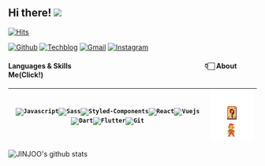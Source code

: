 ## Hi there! <img src="https://raw.githubusercontent.com/MartinHeinz/MartinHeinz/master/wave.gif" width="30px">

[![Hits](https://hits.seeyoufarm.com/api/count/incr/badge.svg?url=https%3A%2F%2Fgithub.com%2Fgjbae1212%2Fhit-counter)](https://hits.seeyoufarm.com)    

[![Github](http://img.shields.io/badge/-Github-black?style=flat-square&logo=github&link=https://github.com/chajinjoo)](https://github.com/chajinjoo)     [![Techblog](http://img.shields.io/badge/-Tech%20blog-2CA5E0?style=flat-square&logo=Bloglovin&logoColor=white&link=https://chajinjoo.netlify.app/)](https://chajinjoo.netlify.app/)     [![Gmail](https://img.shields.io/badge/Gmail-d14836?style=flat-square&logo=Gmail&logoColor=white&link=mailto:chajanee@gmail.com)](mailto:chajanee@gmail.com)     [![Instagram](http://img.shields.io/badge/Instagram-e4405f?style=flat-square&logo=instagram&logoColor=white&link=https://www.instagram.com/chacha__dev/)](https://www.instagram.com/chacha__dev/)

#### Languages & Skillsㅤㅤㅤㅤㅤㅤㅤㅤㅤㅤㅤㅤㅤㅤㅤㅤㅤㅤㅤㅤㅤ👇🏻 About Me(Click!)

<code><img alt="Javascript" src="https://user-images.githubusercontent.com/26512984/88481835-aba64280-cf98-11ea-80a7-c6c5ae3a1235.jpg" width="32"></code><code><img alt="Sass" src="https://user-images.githubusercontent.com/26512984/88482103-2754bf00-cf9a-11ea-9e2f-075735d3db3c.jpg" width="32"></code><code><img alt="Styled-Components" src="https://user-images.githubusercontent.com/55340876/89944325-926ce980-dc5a-11ea-9209-cc43422964c7.png" width="32"></code><code><img alt="React" src="https://user-images.githubusercontent.com/26512984/88481963-5d457380-cf99-11ea-8c02-c1b4586cb7ca.jpg" width="32"></code><code><img alt="Vuejs" src="https://user-images.githubusercontent.com/26512984/88481837-ac3ed900-cf98-11ea-8a23-b53146870c81.jpg" width="32"></code><code><img alt="Dart" src="https://user-images.githubusercontent.com/55340876/89944464-d65fee80-dc5a-11ea-8720-9fa57a9df1c1.png" width="32"></code><code><img alt="Flutter" src="https://user-images.githubusercontent.com/55340876/89944751-4bcbbf00-dc5b-11ea-8271-d446e58191ce.png" width="32"></code><code><img alt="Git" src="https://user-images.githubusercontent.com/26512984/88481839-ad700600-cf98-11ea-8168-e795e299b730.png" width="32"></code>  | <a href="https://chajinjoo.netlify.app/about"><div><img height="100" src="https://github.com/harshalrj25/MasterAssetsRepo/blob/master/mario.gif"></a></div>  |
| ------------- | ------------- |




![JINJOO's github stats](https://github-readme-stats.vercel.app/api?username=chajinjoo&show_icons=true)










